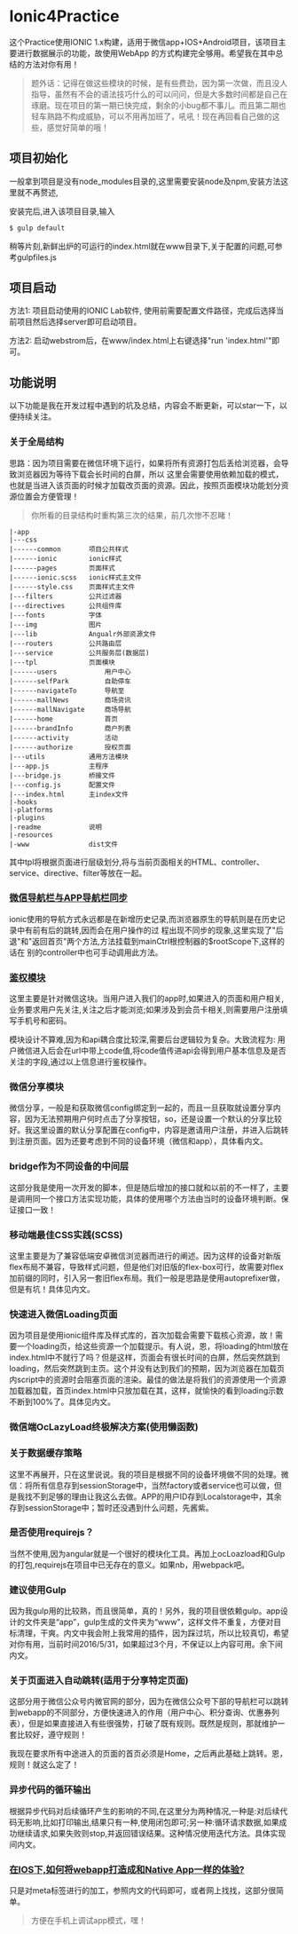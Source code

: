 Ionic4Practice
=====================

这个Practice使用IONIC 1.x构建，适用于微信app+IOS+Android项目，该项目主要进行数据展示的功能，故使用WebApp
的方式构建完全够用。希望我在其中总结的方法对你有用！
>题外话：记得在做这些模块的时候，是有些费劲，因为第一次做，而且没人指导，虽然有不会的语法技巧什么的可以问问，但是大多数时间都是自己在琢磨。现在项目的第一期已快完成，剩余的小bug都不事儿。而且第二期也轻车熟路不构成威胁，可以不用再加班了，吼吼！现在再回看自己做的这些，感觉好简单的哦！

## 项目初始化

一般拿到项目是没有node_modules目录的,这里需要安装node及npm,安装方法这里就不再赘述,

安装完后,进入该项目目录,输入

```bash
$ gulp default
```

稍等片刻,新鲜出炉的可运行的index.html就在www目录下,关于配置的问题,可参考gulpfiles.js


## 项目启动

方法1: 项目启动使用的IONIC Lab软件, 使用前需要配置文件路径，完成后选择当前项目然后选择server即可启动项目。    

方法2: 启动webstrom后，在www/index.html上右键选择"run 'index.html'"即可。

## 功能说明
以下功能是我在开发过程中遇到的坑及总结，内容会不断更新，可以star一下，以便持续关注。


### 关于全局结构
思路：因为项目需要在微信环境下运行，如果将所有资源打包后丢给浏览器，会导致浏览器因为等待下载会长时间的白屏，所以
这里会需要使用依赖加载的模式，也就是当进入该页面的时候才加载改页面的资源。因此，按照页面模块功能划分资源位置会方便管理！ 
>你所看的目录结构时重构第三次的结果，前几次惨不忍睹！

```
|-app    
|---css                 
|------common       项目公共样式        
|------ionic        ionic样式     
|------pages        页面样式  
|------ionic.scss   ionic样式主文件        
|------style.css    页面样式主文件
|---filters         公共过滤器
|---directives      公共组件库
|---fonts           字体
|---img             图片
|---lib             Angualr外部资源文件
|---routers         公共路由层
|---service         公共服务层(数据层)
|---tpl             页面模块
|------users            用户中心
|------selfPark         自助停车
|------navigateTo       导航至
|------mallNews         商场资讯
|------mallNavigate     商场导航
|------home             首页
|------brandInfo        商户列表
|------activity         活动
|------authorize        授权页面
|---utils           通用方法模块
|---app.js          主程序
|---bridge.js       桥接文件
|---config.js       配置文件
|---index.html      主index文件
|-hooks
|-platforms
|-plugins
|-readme            说明
|-resources
|-www               dist文件
```

其中tpl将根据页面进行层级划分,将与当前页面相关的HTML、controller、service、directive、filter等放在一起。

### [微信导航栏与APP导航栏同步](https://github.com/xiangsongtao/IONIC4Practice/blob/master/doc/NavigateSync.md)

ionic使用的导航方式永远都是在新增历史记录,而浏览器原生的导航则是在历史记录中有前有后的跳转,因而会在用户操作的过
程出现不同步的现象,这里实现了"后退"和"返回首页"两个方法,方法挂载到mainCtrl根控制器的$rootScope下,这样的话在
别的controller中也可手动调用此方法。


### [鉴权模块](https://github.com/xiangsongtao/IONIC4Practice/blob/master/doc/checkAuthorize.md)

这里主要是针对微信这块。当用户进入我们的app时,如果进入的页面和用户相关,业务要求用户先关注,关注之后才能浏览;如果涉及到会员卡相关,则需要用户注册填写手机号和密码。

模块设计不算难,因为和api耦合度比较深,需要后台逻辑较为复杂。大致流程为: 用户微信进入后会在url中带上code值,将code值传进api会得到用户基本信息及是否关注的字段,通过以上信息进行鉴权操作。

### 微信分享模块

微信分享，一般是和获取微信config绑定到一起的，而且一旦获取就设置分享内容，因为无法预期用户何时点击了分享按钮，so，还是设置一个默认的分享比较好。我这里设置的默认分享配置在config中，内容是邀请用户注册，并进入后跳转到注册页面。因为还要考虑到不同的设备环境（微信和app），具体看内文。

### bridge作为不同设备的中间层

这部分我是使用一次开发的脚本，但是随后增加的接口就和以前的不一样了，主要是调用同一个接口方法实现功能，具体的使用哪个方法由当时的设备环境判断。保证接口一致！

### 移动端最佳CSS实践(SCSS)

这里主要是为了兼容低端安卓微信浏览器而进行的阐述。因为这样的设备对新版flex布局不兼容，导致样式问题，但是他们对旧版的flex-box可行，故需要对flex加前缀的同时，引入另一套旧flex布局。我们一般是思路是使用autoprefixer做，但是有坑！具体见内文。

### 快速进入微信Loading页面

因为项目是使用ionic组件库及样式库的，首次加载会需要下载核心资源，故！需要一个loading页，给这些资源一个加载提示。有人说，恩，将loading的html放在index.html中不就行了吗？但是这样，页面会有很长时间的白屏，然后突然跳到loading，然后突然跳到主页。这个并没有达到我们的预期，因为浏览器在加载页内script中的资源时会阻塞页面的渲染。最佳的做法是将我们的资源使用一个资源加载器加载，首页index.html中只放加载在其，这样，就愉快的看到loading示数不断到100%了。具体见内文。

### 微信端OcLazyLoad终极解决方案(使用懒函数)

### 关于数据缓存策略

这里不再展开，只在这里说说。我的项目是根据不同的设备环境做不同的处理。微信：将所有信息存到sessionStorage中，当然factory或者service也可以做，但是我找不到足够的理由让我这么去做。APP的用户ID存到Localstorage中，其余存到sessionStorage中；暂时还没遇到什么问题，先酱紫。



### 是否使用requirejs？

当然不使用,因为angular就是一个很好的模块化工具。再加上ocLoazload和Gulp的打包,requirejs在项目中已无存在的意义。如果nb，用webpack吧。

### 建议使用Gulp

因为我gulp用的比较熟，而且很简单，真的！另外，我的项目很依赖gulp。app设计的文件夹是“app”，gulp生成的文件夹为“www”，这样文件不重复，方便对目标清理，干爽。内文中我会附上我常用的插件，因为踩过坑，所以比较真切，希望对你有用，当前时间2016/5/31，如果超过3个月，不保证以上内容可用。余下间内文。

### 关于页面进入自动跳转(适用于分享特定页面)

这部分用于微信公众号内微官网的部分，因为在微信公众号下部的导航栏可以跳转到webapp的不同部分，方便快速进入的作用（用户中心、积分查询、优惠券列表），但是如果直接进入有些很强势，打破了既有规则。既然是规则，那就维护一套比较好，遵守规则！

我现在要求所有中途进入的页面的首页必须是Home，之后再此基础上跳转。恩，规则！就这么定了！

### 异步代码的循环输出

根据异步代码对后续循环产生的影响的不同,在这里分为两种情况,一种是:对后续代码无影响,比如打印输出,结果只有一种,使用闭包即可;另一种:循环请求数据,如果成功继续请求,如果失败则stop,并返回错误结果。这种情况使用迭代方法。具体实现间内文。

### [在IOS下,如何将webapp打造成和Native App一样的体验?](https://github.com/xiangsongtao/IONIC4Practice/blob/master/doc/lookLikeNativeApp.md)

只是对meta标签进行的加工，参照内文的代码即可，或者网上找找，这部分很简单。

>方便在手机上调试app模式，嘿！


